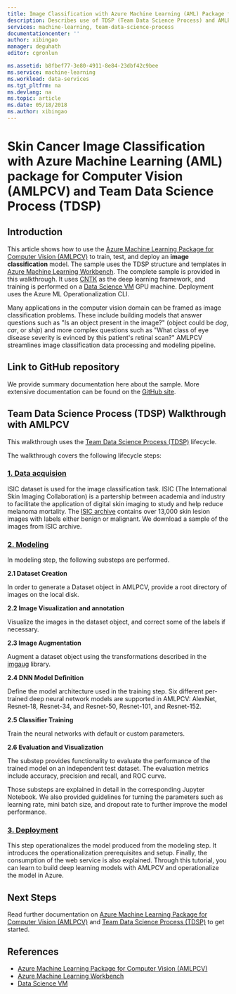 ```yaml
---
title: Image Classification with Azure Machine Learning (AML) Package for Computer Vision (AMLPCV) and Team Data Science Process (TDSP) | Microsoft Docs
description: Describes use of TDSP (Team Data Science Process) and AMLPCV for image classification
services: machine-learning, team-data-science-process
documentationcenter: ''
author: xibingao
manager: deguhath
editor: cgronlun

ms.assetid: b8fbef77-3e80-4911-8e84-23dbf42c9bee
ms.service: machine-learning
ms.workload: data-services
ms.tgt_pltfrm: na
ms.devlang: na
ms.topic: article
ms.date: 05/18/2018
ms.author: xibingao
---
```

# Skin Cancer Image Classification with Azure Machine Learning (AML) package for Computer Vision (AMLPCV) and Team Data Science Process (TDSP)

## Introduction

This article shows how to use the [Azure Machine Learning Package for Computer Vision (AMLPCV)](https://docs.microsoft.com/en-us/python/api/overview/azure-machine-learning/computer-vision?view=azure-ml-py-latest) to train, test, and deploy an **image classification** model. The sample uses the TDSP structure and templates in [Azure Machine Learning Workbench](https://docs.microsoft.com/en-us/azure/machine-learning/service/quickstart-installation). The complete sample is provided in this walkthrough. It uses [CNTK](https://www.microsoft.com/en-us/cognitive-toolkit/) as the deep learning framework, and training is performed on a [Data Science VM](https://azuremarketplace.microsoft.com/en-us/marketplace/apps/microsoft-ads.dsvm-deep-learning?tab=Overview) GPU machine. Deployment uses the Azure ML Operationalization CLI.

Many applications in the computer vision domain can be framed as image classification problems. These include building models that answer questions such as "Is an object present in the image?" (object could be *dog*, *car*, or *ship*) and more complex questions such as "What class of eye disease severity is evinced by this patient's retinal scan?" AMLPCV streamlines image classification data processing and modeling pipeline. 

## Link to GitHub repository
We provide summary documentation here about the sample. More extensive documentation can be found on the [GitHub site](https://github.com/Azure/MachineLearningSamples-AMLVisionPackage-ISICImageClassification).

## Team Data Science Process (TDSP) Walkthrough with AMLPCV

This walkthrough uses the [Team Data Science Process (TDSP)](https://docs.microsoft.com/en-us/azure/machine-learning/team-data-science-process/overview) lifecycle.

The walkthrough covers the following lifecycle steps:

### [1. Data acquision](https://github.com/Azure/MachineLearningSamples-AMLVisionPackage-ISICImageClassification/blob/master/code/01_data_acquisition_and_understanding)
ISIC dataset is used for the image classification task. ISIC (The International Skin Imaging Collaboration) is a partership between academia and industry to facilitate the application of digital skin imaging to study and help reduce melanoma mortality. The [ISIC archive](https://isic-archive.com/#images) contains over 13,000 skin lesion images with labels either benign or malignant. We download a sample of the images from ISIC archive.

### [2. Modeling](https://github.com/Azure/MachineLearningSamples-AMLVisionPackage-ISICImageClassification/blob/master/code/02_modeling)
In modeling step, the following substeps are performed. 

<b>2.1 Dataset Creation</b><br>

In order to generate a Dataset object in AMLPCV, provide a root directory of images on the local disk. 

<b>2.2 Image Visualization and annotation</b><br>

Visualize the images in the dataset object, and correct some of the labels if necessary.

<b>2.3 Image Augmentation</b><br>

Augment a dataset object using the transformations described in the [imgaug](https://github.com/aleju/imgaug) library.

<b>2.4 DNN Model Definition</b><br>

Define the model architecture used in the training step. Six different per-trained deep neural network models are supported in AMLPCV: AlexNet, Resnet-18, Resnet-34, and Resnet-50, Resnet-101, and Resnet-152.

<b>2.5 Classifier Training</b><br>

Train the neural networks with default or custom parameters.

<b>2.6 Evaluation and Visualization</b><br>

The substep provides functionality to evaluate the performance of the trained model on an independent test dataset. The evaluation metrics include accuracy, precision and recall, and ROC curve.

Those substeps are explained in detail in the corresponding Jupyter Notebook. We also provided guidelines for turning the parameters such as learning rate, mini batch size, and dropout rate to further improve the model performance.

### [3. Deployment](https://github.com/Azure/MachineLearningSamples-AMLVisionPackage-ISICImageClassification/blob/master/code/03_deployment)

This step operationalizes the model produced from the modeling step. It introduces the operationalization prerequisites and setup. Finally, the consumption of the web service is also explained. Through this tutorial, you can learn to build deep learning models with AMLPCV and operationalize the model in Azure.

## Next Steps
Read further documentation on [Azure Machine Learning Package for Computer Vision (AMLPCV)](https://docs.microsoft.com/en-us/python/api/overview/azure-machine-learning/computer-vision?view=azure-ml-py-latest) and [Team Data Science Process (TDSP)](https://aka.ms/tdsp) to get started.


## References

* [Azure Machine Learning Package for Computer Vision (AMLPCV)](https://docs.microsoft.com/en-us/python/api/overview/azure-machine-learning/computer-vision?view=azure-ml-py-latest)
* [Azure Machine Learning Workbench](https://docs.microsoft.com/en-us/azure/machine-learning/service/quickstart-installation)
* [Data Science VM](https://azuremarketplace.microsoft.com/en-us/marketplace/apps/microsoft-ads.dsvm-deep-learning?tab=Overview)

